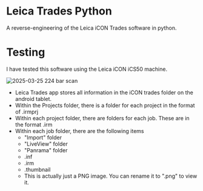 # Leica Trades Python
A reverse-engineering of the Leica iCON Trades software in python.

# Testing
I have tested this software using the Leica iCON iCS50 machine.

![2025-03-25 224 bar scan](https://github.com/user-attachments/assets/a1eec491-7904-46fe-9119-5639ad145eb6)

- Leica Trades app stores all information in the iCON trades folder on the android tablet.
- Within the Projects folder, there is a folder for each project in the format of <project name>.irmprj
- Within each project folder, there are folders for each job. These are in the format <job name>.irm
- Within each job folder, there are the following items
  -  "Import" folder
  -  "LiveView" folder
  -  "Panrama" folder
  -  <Job Name>.inf
  -  <Job name>.irm
  -  <Job Name>.thumbnail
    - This is actually just a PNG image. You can rename it to ".png" to view it.

